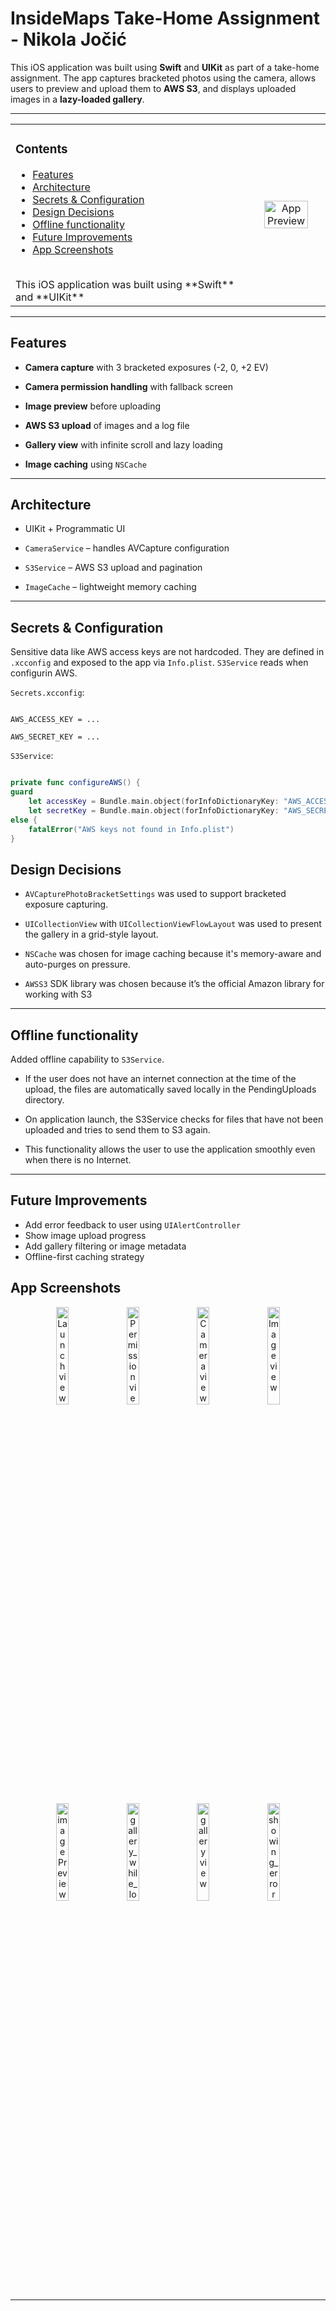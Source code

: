 # InsideMaps Take-Home Assignment  - Nikola Jočić

  

This iOS application was built using ****Swift**** and ****UIKit**** as part of a take-home assignment. The app captures bracketed photos using the camera, allows users to preview and upload them to ****AWS S3****, and displays uploaded images in a ****lazy-loaded gallery****.
  
--- 

<table border="0" style="border: none;">
  <tr>
    <td valign="top" width="60%">

### Contents

- [Features](#features)  
- [Architecture](#architecture)  
- [Secrets & Configuration](#secrets--configuration)  
- [Design Decisions](#design-decisions)  
- [Offline functionality](#offline-functionality)  
- [Future Improvements](#future-improvements)  
- [App Screenshots](#app-screenshots)
</br>
This iOS application was built using **Swift** and **UIKit** 

</td>
    <td align="center" width="20%">
      <img src="https://github.com/user-attachments/assets/3dfb7e82-463e-44d9-aee1-773a84d77b9d" width="80%" alt="App Preview">
    </td>
  </tr>
</table>

---

## Features

- ****Camera capture**** with 3 bracketed exposures (-2, 0, +2 EV)

- ****Camera permission handling**** with fallback screen

- ****Image preview**** before uploading

- ****AWS S3 upload**** of images and a log file

- ****Gallery view**** with infinite scroll and lazy loading

- ****Image caching**** using `NSCache`

---

## Architecture

- UIKit + Programmatic UI

-  `CameraService` – handles AVCapture configuration

- `S3Service` – AWS S3 upload and pagination

- `ImageCache` – lightweight memory caching
  
---

## Secrets & Configuration

Sensitive data like AWS access keys are not hardcoded.
They are defined in `.xcconfig` and exposed to the app via `Info.plist`.
`S3Service` reads when configurin AWS.

`Secrets.xcconfig`:

```text

AWS_ACCESS_KEY = ...

AWS_SECRET_KEY = ...
```

`S3Service`:

```Swift  

private func configureAWS() {
guard
    let accessKey = Bundle.main.object(forInfoDictionaryKey: "AWS_ACCESS_KEY") as? String,
    let secretKey = Bundle.main.object(forInfoDictionaryKey: "AWS_SECRET_KEY") as? String
else {
    fatalError("AWS keys not found in Info.plist")
}
```
## Design Decisions

-   `AVCapturePhotoBracketSettings`  was used to support bracketed exposure capturing.
    
-   `UICollectionView`  with  `UICollectionViewFlowLayout`  was used to present the gallery in a grid-style layout.
    
-   `NSCache`  was chosen for image caching because it's memory-aware and auto-purges on pressure.

-   `AWSS3` SDK library was chosen because it’s the official Amazon library for working with S3

----------

## Offline functionality

Added offline capability to `S3Service`.

-   If the user does not have an internet connection at the time of the upload, the files are automatically saved locally in the PendingUploads directory.
    
-   On application launch, the S3Service checks for files that have not been uploaded and tries to send them to S3 again.

- This functionality allows the user to use the application smoothly even when there is no Internet.

----------

## Future Improvements

-   Add error feedback to user using  `UIAlertController`
-   Show image upload progress
-   Add gallery filtering or image metadata
-   Offline-first caching strategy


## App Screenshots

<p align="center">
  <img alt="Launch view" src="https://github.com/user-attachments/assets/3dfb7e82-463e-44d9-aee1-773a84d77b9d" width="20%" />
  &nbsp;
  <img alt="Permission view"  src="https://github.com/user-attachments/assets/1c306d77-c565-4c1a-8689-d69241cea54e" width="20%" />
  &nbsp;
  <img alt="Camera view"  src="https://github.com/user-attachments/assets/e3321caa-46c7-4168-89f1-1d0169a69107" width="20%" />
  &nbsp;
  <img alt="Image view"  src="https://github.com/user-attachments/assets/8c7eb883-d504-4907-a67b-d6a789927a22" width="20%" />
</p>

<p align="center">
  <img alt="imagePreview_uploading view" src="https://github.com/user-attachments/assets/cb5e6134-a7f8-4208-8f7b-3f5194f76ec1" width="20%" />
  &nbsp;
  <img alt="gallery_while_loading_images view"  src="https://github.com/user-attachments/assets/4b052dd0-c154-496b-a5aa-dd2ad041b862" width="20%" />
  &nbsp;
  <img alt="gallery view"  src="https://github.com/user-attachments/assets/36081c3f-277d-4cff-8e97-052e7383dc14" width="20%" />
  &nbsp;
  <img alt="showing_error view"  src="https://github.com/user-attachments/assets/6b1f5c80-1c1b-4a60-a788-fbd7d2e05eaa" width="20%" />
</p>

---  
